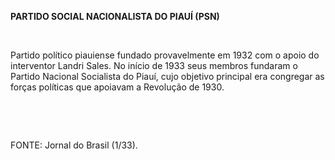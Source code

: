 **PARTIDO SOCIAL NACIONALISTA DO PIAUÍ (PSN)**

 

Partido político piauiense fundado provavelmente em 1932 com o apoio do
interventor Landri Sales. No início de 1933 seus membros fundaram o
Partido Nacional Socialista do Piauí, cujo objetivo principal era
congregar as forças políticas que apoiavam a Revolução de 1930.

 

 

FONTE: Jornal do Brasil (1/33).

 
